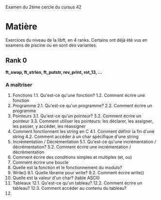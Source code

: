 Examen du 2ème cercle du cursus 42

# Matière
Exercices du niveau de la libft, en 4 ranks. Certains ont déjà été vus en examens de piscine ou en sont des variantes.

## Rank 0
**ft_swap, ft_strlen, ft_putstr, rev_print, rot_13, ...**
### A maîtriser
1. Fonctions
   1.1. Qu'est-ce qu'une fonction?
   1.2. Comment écrire une fonction
2. Programme
   2.1. Qu'est-ce qu'un programme?
   2.2. Comment écrire un programme
3. Pointeurs
   3.1. Qu'est-ce qu'un pointeur?
   3.2. Comment écrire un pointeur
   3.3. Comment utiliser les pointeurs: les déclarer, les assigner, les passer, y accéder, les réassigner
5. Comment fonctionnent les string en C
   4.1. Comment définir la fin d'une string
   4.2. Comment accéder à un char spécifique d'une string
6. Incrémentation / Décrémentation
   5.1. Qu'est-ce qu'une incrémentation / décrémentation?
   5.2. Comment écrire une incrémentation / décrémentation
7. Comment écrire des conditions simples et multiples (et, ou)
8. Comment écrire une boucle
9. Quelle est la fonction et le fonctionnement du modulo?
10. Write()
   9.1. Quelle librairie pour write? 
   9.2. Comment écrire write()
11. Quelle est la valeur d'un char? (table ASCII)
12. Tableaux
    12.1. Qu'est-ce qu'un tableau?
    12.2. Comment écrire un tableau?
    12.3. Comment accéder au contenu du tableau?
13. 
